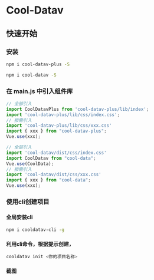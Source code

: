 # Cool-Datav

<!-- <a href="https://www.npmjs.com/package/coolui-scroller"><img src="https://img.shields.io/npm/v/coolui-scroller.svg" alt="Version"></a>&nbsp;
<a href="https://www.npmjs.com/package/coolui-scroller"><img src="https://img.shields.io/npm/l/coolui-scroller.svg" alt="License"></a>&nbsp;
<a href="https://www.npmjs.com/package/coolui-scroller"><img src="https://img.shields.io/npm/dt/coolui-scroller" alt="Download"></a>&nbsp;
<a href="https://github.com/wzs28150/coolui-scroller"><img src="https://img.shields.io/github/stars/wzs28150/coolui-scroller?style=social" alt="Stars"></a> -->

## 快速开始

### 安装

<CodeGroup>
  <CodeGroupItem title="Vue3" active>

```sh
npm i cool-datav-plus -S
```

  </CodeGroupItem>
  <CodeGroupItem title="Vue2" >

```sh
npm i cool-datav -S
```

  </CodeGroupItem>
</CodeGroup>

### 在 main.js 中引入组件库

<CodeGroup>
  <CodeGroupItem title="Vue3" active>

```js
// 全部引入
import CoolDatavPlus from 'cool-datav-plus/lib/index';
import 'cool-datav-plus/lib/css/index.css';
// 按需引入
import 'cool-datav-plus/lib/css/xxx.css'
import { xxx } from "cool-datav-plus";
Vue.use(xxx);
``` 

  </CodeGroupItem>
  <CodeGroupItem title="Vue2" >

```js
// 全部引入
import 'cool-datav/dist/css/index.css'
import CoolDatav from "cool-data";
Vue.use(CoolData);
// 按需引入
import 'cool-datav/dist/css/xxx.css'
import { xxx } from "cool-data";
Vue.use(xxx);
``` 
  </CodeGroupItem>
</CodeGroup>

### 使用cli创建项目

#### 全局安装cli
```sh
npm i cooldatav-cli -g
```
#### 利用cli命令，根据提示创建，
```sh
cooldatav init <你的项目名称>
```
#### 截图
<br />
<img :src="$withBase('/images/cli1.png')" />
<img :src="$withBase('/images/cli2.png')" />
<img :src="$withBase('/images/cli3.png')" />
<img :src="$withBase('/images/cli4.png')" />
<img :src="$withBase('/images/cli5.png')" />